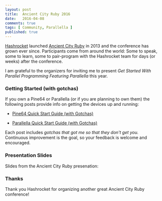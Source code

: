 ```yaml
---
layout: post
title:  Ancient City Ruby 2016
date:   2016-04-08
comments: true
tags: [ Community, Parallella ]
published: true
---
```

 
[Hashrocket](http://hashrocket.com) launched [Ancient City Ruby](http://www.ancientcityruby.com/) in 2013 and the conference has grown ever since. Participants come from around the world: Some to speak, some to learn, some to pair-program with the Hashrocket team for days (or weeks) after the conference.
 
I am grateful to the organizers for inviting me to present _Get Started With Parallel Programming Featuring Parallella_ this year. 

<!--more-->

### Getting Started (with gotchas)

If you own a Pine64 or Parallella (or if you are planning to own them) the following posts provide info on getting the devices up and running:

* [Pine64 Quick Start Guide (with Gotchas)](/blog/2016/04/04/pine64-quick-start-guide-using-mac-os-x/)

* [Parallella Quick Start Guide (with Gotchas)](/blog/2014/07/07/parallella-quick-start-guide-with-gotchas/)

Each post includes _gotchas that got me so that they don't get you._ Continuous improvement is the goal, so your feedback is welcome and encouraged.

### Presentation Slides

Slides from the Ancient City Ruby presenation:

<center><script async class="speakerdeck-embed" data-id="ac573691308d47c7a64ca2e015afde9c" data-ratio="1.77777777777778" src="//speakerdeck.com/assets/embed.js"></script></center>

### Thanks

Thank you Hashrocket for organizing another great Ancient City Ruby conference!

